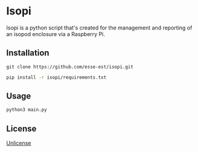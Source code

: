 # Isopi

Isopi is a python script that's created for the management and reporting of an isopod enclosure via a Raspberry Pi.

## Installation

```
git clone https://github.com/esse-est/isopi.git
```

```bash
pip install -r isopi/requirements.txt
```

## Usage

```python
python3 main.py
```


## License

[Unlicense](https://unlicense.org)
